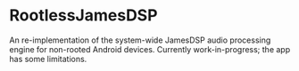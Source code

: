 # RootlessJamesDSP

An re-implementation of the system-wide JamesDSP audio processing engine for non-rooted Android devices. Currently work-in-progress; the app has some limitations.
